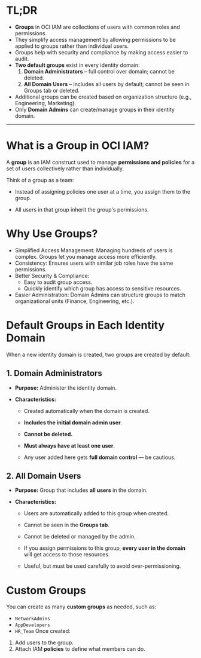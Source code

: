 # TL;DR

- **Groups** in OCI IAM are collections of users with common roles and permissions.    
- They simplify access management by allowing permissions to be applied to groups rather than individual users.
- Groups help with security and compliance by making access easier to audit.
- **Two default groups** exist in every identity domain:
    1. **Domain Administrators** – full control over domain; cannot be deleted.
    2. **All Domain Users** – includes all users by default; cannot be seen in Groups tab or deleted.
- Additional groups can be created based on organization structure (e.g., Engineering, Marketing).
- Only **Domain Admins** can create/manage groups in their identity domain.

---
# **What is a Group in OCI IAM?**

A **group** is an IAM construct used to manage **permissions and policies** for a set of users collectively rather than individually.

Think of a group as a team:

- Instead of assigning policies one user at a time, you assign them to the group.
    
- All users in that group inherit the group's permissions.
    
# **Why Use Groups?**

- Simplified Access Management: Managing hundreds of users is complex. Groups let you manage access more efficiently.
- Consistency: Ensures users with similar job roles have the same permissions.
- Better Security & Compliance: 
	- Easy to audit group access.
	- Quickly identify which group has access to sensitive resources.
- Easier Administration: Domain Admins can structure groups to match organizational units (Finance, Engineering, etc.).
# **Default Groups in Each Identity Domain**

When a new identity domain is created, two groups are created by default:
## 1. **Domain Administrators**

- **Purpose:** Administer the identity domain.
    
- **Characteristics:**
    
    - Created automatically when the domain is created.
        
    - **Includes the initial domain admin user**.
        
    - **Cannot be deleted.**
        
    - **Must always have at least one user**.
        
    - Any user added here gets **full domain control** — be cautious.
## 2. **All Domain Users**

- **Purpose:** Group that includes **all users** in the domain.
    
- **Characteristics:**
    
    - Users are automatically added to this group when created.
        
    - Cannot be seen in the **Groups tab**.
        
    - Cannot be deleted or managed by the admin.
        
    - If you assign permissions to this group, **every user in the domain** will get access to those resources.
        
    - Useful, but must be used carefully to avoid over-permissioning.
# **Custom Groups**
You can create as many **custom groups** as needed, such as:
- `NetworkAdmins`
- `AppDevelopers`
- `HR_Team`
Once created:
1. Add users to the group.
2. Attach IAM **policies** to define what members can do.
